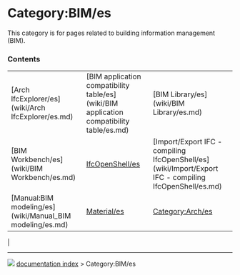 # Category:BIM/es
This category is for pages related to building information management (BIM).

### Contents

|     |     |     |
| --- | --- | --- |
| [Arch IfcExplorer/es](wiki/Arch IfcExplorer/es.md) | [BIM application compatibility table/es](wiki/BIM application compatibility table/es.md) | [BIM Library/es](wiki/BIM Library/es.md) |
| [BIM Workbench/es](wiki/BIM Workbench/es.md) | [IfcOpenShell/es](wiki/IfcOpenShell/es.md) | [Import/Export IFC - compiling IfcOpenShell/es](wiki/Import/Export IFC - compiling IfcOpenShell/es.md) |
| [Manual:BIM modeling/es](wiki/Manual_BIM modeling/es.md) | [Material/es](wiki/Material/es.md) | [Category:Arch/es](wiki/Category_Arch/es.md) |
|



---
![](images/Right_arrow.png) [documentation index](../README.md) > Category:BIM/es
